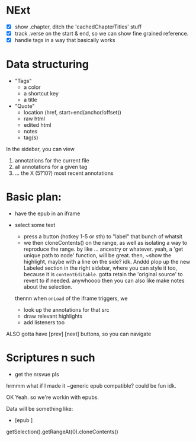 
# NExt

- [x] show .chapter, ditch the 'cachedChapterTitles' stuff
- [x] track .verse on the start & end, so we can show fine grained reference.
- [x] handle tags in a way that basically works

# Data structuring

- "Tags"
  - a color
  - a shortcut key
  - a title
- "Quote"
  - location (href, start+end(anchor/offset))
  - raw html
  - edited html
  - notes
  - tag(s)

In the sidebar, you can view
1) annotations for the current file
2) all annotations for a given tag
3) ... the X (5?10?) most recent annotations


# Basic plan:

- have the epub in an iframe
- select some text
  - press a button (hotkey 1-5 or sth) to "label" that bunch of whatsit
  - we then cloneContents() on the range, as well as isolating a way to reproduce the range.
    by like ... ancestry or whatever.
    yeah, a 'get unique path to node' function, will be great.
    then, ~show the highlight, maybe with a line on the side? idk.
    Anddd plop up the new Labeled section in the right sidebar, where you can style it too,
    because it is `contentEditable`. gotta retain the 'original source' to revert to if needed.
  anywhoooo then you can also like make notes about the selection.

  thennn when `onLoad` of the iframe triggers, we
  - look up the annotations for that src
  - draw relevant highlights
  - add listeners too


ALSO gotta have [prev] [next] buttons, so you can navigate


# Scriptures n such

- get the nrsvue pls


hrmmm what if I made it ~generic epub compatible?
could be fun idk.


OK Yeah.
so
we're workin with epubs.

Data will be something like:

- [epub ]

getSelection().getRangeAt(0).cloneContents()


